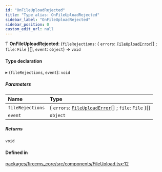 ```yaml
---
id: "OnFileUploadRejected"
title: "Type alias: OnFileUploadRejected"
sidebar_label: "OnFileUploadRejected"
sidebar_position: 0
custom_edit_url: null
---
```


Ƭ **OnFileUploadRejected**: (`fileRejections`: \{ `errors`: [`FileUploadError`](../interfaces/FileUploadError.md)[] ; `file`: `File`  }[], `event`: `object`) => `void`

#### Type declaration

▸ (`fileRejections`, `event`): `void`

##### Parameters

| Name | Type |
| :------ | :------ |
| `fileRejections` | \{ `errors`: [`FileUploadError`](../interfaces/FileUploadError.md)[] ; `file`: `File`  }[] |
| `event` | `object` |

##### Returns

`void`

#### Defined in

[packages/firecms_core/src/components/FileUpload.tsx:12](https://github.com/FireCMSco/firecms/blob/d45f3739/packages/firecms_core/src/components/FileUpload.tsx#L12)
